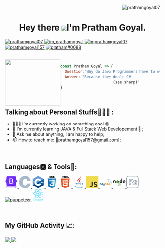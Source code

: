 <p align="right"> <img src="https://komarev.com/ghpvc/?username=prathamgoyal07&label=Profile%20views&color=0e75b6&style=flat" alt="prathamgoyal07"</p>

<h1 align="center">Hey there <img src="https://media.giphy.com/media/hvRJCLFzcasrR4ia7z/giphy.gif" width="25px">I'm Pratham Goyal.</h1>

<p align="left">
<a href="https://linkedin.com/in/prathamgoyal07" target="blank"><img align="center" src="https://raw.githubusercontent.com/peterthehan/peterthehan/master/assets/linkedin.svg" alt="prathamgoyal07" height="30" width="40" />
</a>
<a href="https://twitter.com/im_prathamgoyal" target="blank"><img align="center" src="https://raw.githubusercontent.com/peterthehan/peterthehan/master/assets/twitter.svg" alt="im_prathamgoyal" height="30" width="40" />
</a>
<a href="https://instagram.com/imprathamgoyal07" target="blank"><img align="center" src="https://cdn2.iconfinder.com/data/icons/social-icons-33/128/Instagram-128.png" alt="imprathamgoyal07" height="30" width="40" />
</a>
<a href="https://www.hackerrank.com/prathamgoyal157" target="blank"><img align="center" src="https://cdn4.iconfinder.com/data/icons/logos-and-brands/512/160_Hackerrank_logo_logos-128.png" alt="prathamgoyal157" height="30" width="40" />
</a>
<a href="https://discord.gg/pratham#0088" target="blank"><img align="center" src="https://raw.githubusercontent.com/peterthehan/peterthehan/master/assets/discord.svg" alt="pratham#0088" height="30" width="40" />
</a>
</p>



<br />


<img align='left' src="https://raw.githubusercontent.com/coderjojo/coderjojo/master/img/github.gif" height="150" width= "180">


```javascript
const Pratham Goyal => {
  Question:"Why do Java Programmers have to wear glasses?",
  Answer: "Because they don't C#.
                        (see sharp)"
}
```


<br/>


<h2 align="left">Talking about Personal Stuffs👨🏻‍💼 :</h2>

- 👨🏽‍💻 I’m currently working on something cool :wink:;
- 🌱 I’m currently learning JAVA & Full Stack Web Developement 🚀 ; 
- 💬 Ask me about anything, I am happy to help;
- 📫 How to reach me:[📧prathamgoyal157@gmail.com];


<br/>


<h2 align="left">Languages🅰️ & Tools🔧:</h2>
<p align="left"> 
<a href="https://getbootstrap.com" target="_blank"> <img src="https://raw.githubusercontent.com/devicons/devicon/master/icons/bootstrap/bootstrap-plain-wordmark.svg" alt="bootstrap" width="40" height="40"/> </a>
 <a href="https://www.cprogramming.com/" target="_blank"> <img src="https://raw.githubusercontent.com/devicons/devicon/master/icons/c/c-original.svg" alt="c" width="40" height="40"/> </a> 
 <a href="https://www.w3schools.com/cpp/" target="_blank"> <img src="https://raw.githubusercontent.com/devicons/devicon/master/icons/cplusplus/cplusplus-original.svg" alt="cplusplus" width="40" height="40"/> </a> <a href="https://www.w3schools.com/css/" target="_blank"> <img src="https://raw.githubusercontent.com/devicons/devicon/master/icons/css3/css3-original-wordmark.svg" alt="css3" width="40" height="40"/> </a>
<a href="https://www.w3.org/html/" target="_blank"> <img src="https://raw.githubusercontent.com/devicons/devicon/master/icons/html5/html5-original-wordmark.svg" alt="html5" width="40" height="40"/> </a>
<a href="https://www.java.com" target="_blank"> <img src="https://raw.githubusercontent.com/devicons/devicon/master/icons/java/java-original.svg" alt="java" width="40" height="40"/> </a> 
<a href="https://developer.mozilla.org/en-US/docs/Web/JavaScript" target="_blank"> <img src="https://raw.githubusercontent.com/devicons/devicon/master/icons/javascript/javascript-original.svg" alt="javascript" width="40" height="40"/> </a> 
<a href="https://www.mysql.com/" target="_blank"> <img src="https://raw.githubusercontent.com/devicons/devicon/master/icons/mysql/mysql-original-wordmark.svg" alt="mysql" width="40" height="40"/> </a> 
<a href="https://nodejs.org" target="_blank"> <img src="https://raw.githubusercontent.com/devicons/devicon/master/icons/nodejs/nodejs-original-wordmark.svg" alt="nodejs" width="40" height="40"/> </a> 
<a href="https://www.photoshop.com/en" target="_blank"> <img src="https://raw.githubusercontent.com/devicons/devicon/master/icons/photoshop/photoshop-line.svg" alt="photoshop" width="40" height="40"/> </a> 
<a href="https://github.com/puppeteer/puppeteer" target="_blank"> <img src="https://www.vectorlogo.zone/logos/pptrdev/pptrdev-official.svg" alt="puppeteer" width="40" height="40"/> </a> 
<a href="https://reactjs.org/" target="_blank"> <img src="https://raw.githubusercontent.com/devicons/devicon/master/icons/react/react-original-wordmark.svg" alt="react" width="40" height="40"/> </a> 
</p>


<br/>


<h2 align="left">My GitHub Activity 📈:</h2>

<a  href="https://github.com/prathamgoyal07">


<img height="200em"  src="https://github-readme-stats.vercel.app/api?username=prathamgoyal07&show_icons=true&theme=tokyonight" />


<img  height="200em"  src="https://github-readme-stats.vercel.app/api/top-langs?username=prathamgoyal07&show_icons=true&theme=tokyonight" />

</a>
